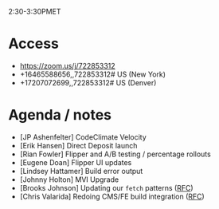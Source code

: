 2:30-3:30PMET

# Access

* https://zoom.us/j/722853312
* +16465588656,,722853312# US (New York)
* +17207072699,,722853312# US (Denver)

# Agenda / notes

* \[JP Ashenfelter\] CodeClimate Velocity
* \[Erik Hansen\] Direct Deposit launch
* \[Rian Fowler\] Flipper and A/B testing / percentage rollouts
* \[Eugene Doan\] Flipper UI updates
* \[Lindsey Hattamer\] Build error output
* \[Johnny Holton\] MVI Upgrade
* \[Brooks Johnson\] Updating our `fetch` patterns ([RFC](https://github.com/department-of-veterans-affairs/vets-website/pull/10845))
* \[Chris Valarida\] Redoing CMS/FE build integration ([RFC](https://github.com/department-of-veterans-affairs/va.gov-team/pull/2150))
